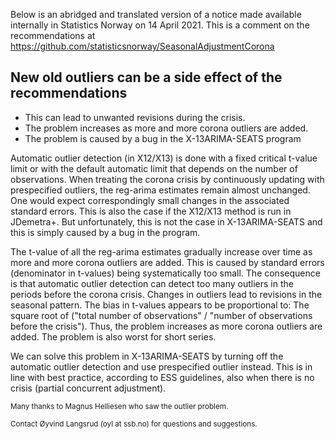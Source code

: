 
Below is an abridged and translated version of a notice made available internally in Statistics Norway on 14 April 2021. 
This is a comment on the recommendations at https://github.com/statisticsnorway/SeasonalAdjustmentCorona


## New old outliers can be a side effect of the recommendations

* This can lead to unwanted revisions during the crisis.
* The problem increases as more and more corona outliers are added.
* The problem is caused by a bug in the X-13ARIMA-SEATS program

Automatic outlier detection (in X12/X13) is done with a fixed critical t-value limit or with the default automatic limit that depends on the number of observations. When treating the corona crisis by 
continuously updating with prespecified outliers, the reg-arima estimates remain almost unchanged. One would expect correspondingly small changes in the associated standard errors. This is also the case if the X12/X13 method is run in JDemetra+. But unfortunately, this is not the case in X-13ARIMA-SEATS and this is simply caused by a bug in the program. 

The t-value of all the reg-arima estimates gradually increase over time as more and more corona outliers are added. This is caused by standard errors (denominator in t-values) being systematically too small. The consequence is that automatic outlier detection can detect too many outliers in the periods before the corona crisis. Changes in outliers lead to revisions in the seasonal pattern. The bias in t-values appears to be proportional to: The square root of ("total number of observations" / "number of observations before the crisis"). Thus, the problem increases as more corona outliers are added. The problem is also worst for short series.

We can solve this problem in X-13ARIMA-SEATS by turning off the automatic outlier detection and use prespecified outlier instead. This is in line with best practice, according to ESS guidelines, also when there is no crisis (partial concurrent adjustment).

<sub>Many thanks to Magnus Helliesen who saw the outlier problem.</sub>

<sub>Contact Øyvind Langsrud (oyl at ssb.no) for questions and suggestions.</sub>
